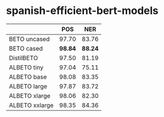 # spanish-efficient-bert-models

|                | POS       | NER       |
|----------------|-----------|-----------|
| BETO uncased   | 97.70     | 83.76     |
| BETO cased     | **98.84** | **88.24** |
| DistilBETO     | 97.50     | 81.19     |
| ALBETO tiny    | 97.04     | 75.11     |
| ALBETO base    | 98.08     | 83.35     |
| ALBETO large   | 97.87     | 83.72     |
| ALBETO xlarge  | 98.06     | 82.30     |
| ALBETO xxlarge | 98.35     | 84.36     |
